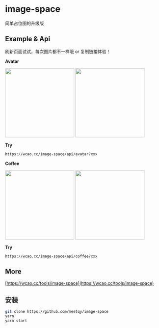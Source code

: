 # image-space

简单占位图的升级版

## Example & Api

刷新页面试试，每次图片都不一样哦 or 复制链接体验！

**Avatar**

<div>
  <img width="225" src="https://wcao.cc/image-space/api/avatar?1" />
  <img width="225" src="https://wcao.cc/image-space/api/avatar?2" />
</div>

**Try**
``` html
https://wcao.cc/image-space/api/avatar?xxx 
```

**Coffee**

<div>
  <img width="225" src="https://wcao.cc/image-space/api/coffee?1" />
  <img width="225" src="https://wcao.cc/image-space/api/coffee?2" />
</div>

**Try**
``` html
https://wcao.cc/image-space/api/coffee?xxx 
```

## More

[https://wcao.cc/tools/image-space](https://wcao.cc/tools/image-space)

## 安装

``` bash
git clone https://github.com/meetqy/image-space
yarn 
yarn start
```
